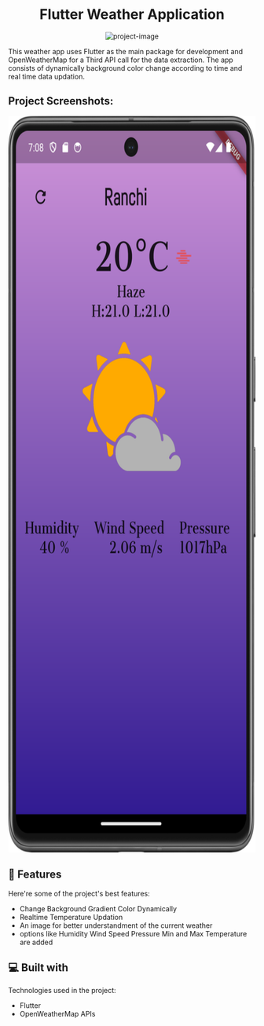 <h1 align="center" id="title">Flutter Weather Application</h1>

<p align="center"><img src="https://socialify.git.ci/kshitijraj-06/weather-app/image?description=1&amp;issues=1&amp;language=1&amp;name=1&amp;owner=1&amp;stargazers=1&amp;theme=Dark" alt="project-image"></p>

<p id="description">This weather app uses Flutter as the main package for development and OpenWeatherMap for a Third API call for the data extraction. The app consists of dynamically background color change according to time and real time data updation.</p>

<h2>Project Screenshots:</h2>

<img src="https://github.com/kshitijraj-06/weather-app/blob/main/Screenshot_20240229_190823.png" alt="project-screenshot" width="1000" height="1500/">

  
  
<h2>🧐 Features</h2>

Here're some of the project's best features:

*   Change Background Gradient Color Dynamically
*   Realtime Temperature Updation
*   An image for better understandment of the current weather
*   options like Humidity Wind Speed Pressure Min and Max Temperature are added

  
  
<h2>💻 Built with</h2>

Technologies used in the project:

*   Flutter
*   OpenWeatherMap APIs
